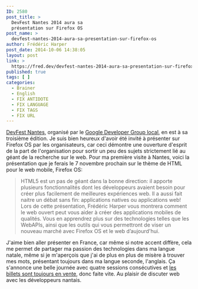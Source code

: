 ```yaml
---
ID: 2580
post_title: >
  DevFest Nantes 2014 aura sa
  présentation sur Firefox OS
post_name: >
  devfest-nantes-2014-aura-sa-presentation-sur-firefox-os
author: Frédéric Harper
post_date: 2014-10-06 14:38:05
layout: post
link: >
  https://fred.dev/devfest-nantes-2014-aura-sa-presentation-sur-firefox-os/
published: true
tags: [ ]
categories:
  - Brainer
  - English
  - FIX ANTIDOTE
  - FIX LANGUAGE
  - FIX TAGS
  - FIX URL
---
```

<a title="DevFest Nantes" href="https://devfest.gdgnantes.com">DevFest Nantes</a>, organisé par le <a title="Google Developer Group de Nantes" href="https://www.gdgnantes.com/">Google Developer Group local</a>, en est à sa troisième édition. Je suis bien heureux d'avoir été invité à présenter sur Firefox OS par les organisateurs, car ceci démontre une ouverture d'esprit de la part de l'organisation pour sortir un peu des sujets strictement lié au géant de la recherche sur le web. Pour ma première visite à Nantes, voici la présentation que je ferais le 7 novembre prochain sur le thème de HTML pour le web mobile, Firefox OS:
<blockquote>HTML5 est un pas de géant dans la bonne direction: il apporte plusieurs fonctionnalités dont les développeurs avaient besoin pour créer plus facilement de meilleures expériences web. Il a aussi fait naitre un débat sans fin: applications natives ou applications web! Lors de cette présentation, Frédéric Harper vous montrera comment le web ouvert peut vous aider à créer des applications mobiles de qualités. Vous en apprendrez plus sur des technologies telles que les WebAPIs, ainsi que les outils qui vous permettront de viser un nouveau marché avec Firefox OS et le web d’aujourd'hui.</blockquote>
J'aime bien aller présenter en France, car même si notre accent diffère, cela me permet de partager ma passion des technologies dans ma langue natale, même si je m'aperçois que j'ai de plus en plus de misère à trouver mes mots, présentant toujours dans ma langue seconde, l'anglais. Ça s'annonce une belle journée avec quatre sessions consécutives et <a title="Billets pour DevFest Nantes" href="https://yurplan.com/event/Dev-Fest-Nantes/3121">les billets sont toujours en vente</a>, donc faite vite. Au plaisir de discuter web avec les développeurs nantais.